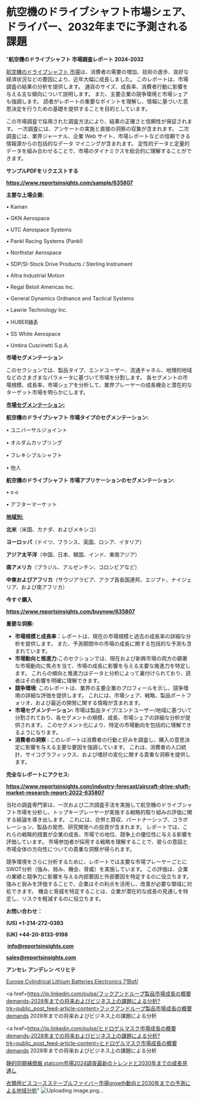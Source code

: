 # 航空機のドライブシャフト市場シェア、ドライバー、2032年までに予測される課題

"<strong>航空機のドライブシャフト 市場調査レポート 2024-2032</strong>

<a href=https://www.reportsinsights.com/sample/635807>航空機のドライブシャフト 市場</a>は、消費者の需要の増加、技術の進歩、良好な経済状況などの要因により、近年大幅に成長しました。 このレポートは、市場調査の結果の分析を提供します。 通貨のサイズ、成長率、消費者行動に影響を与える主な傾向について説明します。 また、主要企業の競争環境と市場シェアも強調します。 読者がレポートの重要なポイントを理解し、情報に基づいた意思決定を行うための基礎を提供することを目的としています。

この市場調査で採用された調査方法により、結果の正確さと信頼性が保証されます。 一次調査には、アンケートの実施と直接の洞察の収集が含まれます。 二次調査には、業界ジャーナル、企業 Web サイト、市場レポートなどの信頼できる情報源からの包括的なデータ マイニングが含まれます。 定性的データと定量的データを組み合わせることで、市場のダイナミクスを総合的に理解することができます。

<strong><b>サンプルPDFをリクエストする</b></strong>

<a href=https://www.reportsinsights.com/sample/635807><strong><u>https://www.reportsinsights.com/sample/635807</u></strong></a>

<strong>主要な上場企業:</strong>

• Kaman

• GKN Aerospace

• UTC Aerospace Systems

• Pankl Racing Systems (Pankl)

• Northstar Aerospace

• SDP/SI-Stock Drive Products / Sterling Instrument

• Altra Industrial Motion

• Regal Beloit Americas Inc.

• General Dynamics Ordnance and Tactical Systems

• Lawrie Technology Inc.

• HUBER䥁촑

• SS White Aerospace

• Umbra Cuscinetti S.p.A.

<strong>市場セグメンテーション</strong>

このセクションでは、製品タイプ、エンドユーザー、流通チャネル、地理的地域などのさまざまなパラメータに基づいて市場を分割します。 各セグメントの市場規模、成長率、市場シェアを分析して、業界プレーヤーの成長機会と潜在的なターゲット市場を明らかにします。

<strong><u>市場セグメンテーション</u></strong><strong><u>:</u></strong>

<strong>航空機のドライブシャフト 市場タイプのセグメンテーション:</strong>

• ユニバーサルジョイント

• オルダムカップリング

• フレキシブルシャフト

• 他人

<strong>航空機のドライブシャフト 市場アプリケーションのセグメンテーション:</strong>

• o o

• アフターマーケット

<strong><u>地域別</u></strong><strong><u>:</u></strong>

<strong>北米</strong>（米国、カナダ、およびメキシコ）

<strong>ヨーロッパ</strong>（ドイツ、フランス、英国、ロシア、イタリア）

<strong>アジア太平洋</strong>（中国、日本、韓国、インド、東南アジア）

<strong>南アメリカ</strong>（ブラジル、アルゼンチン、コロンビアなど）

<strong>中東およびアフリカ</strong>（サウジアラビア、アラブ首長国連邦、エジプト、ナイジェリア、および南アフリカ）

<strong>今すぐ購入</strong>

<a href=https://www.reportsinsights.com/buynow/635807><strong><u>https://www.reportsinsights.com/buynow/635807</u></strong></a>

<strong>重要な洞察:</strong>
<ul>
  <li><strong>市場規模と成長率：</strong>レポートは、現在の市場規模と過去の成長率の詳細な分析を提供します。 また、予測期間中の市場の成長に関する包括的な予測も含まれています。</li>
  <li><strong>市場動向と推進力:</strong>このセクションでは、現在および新興市場の両方の顕著な市場動向に焦点を当て、市場の成長に影響を与える主要な推進力を特定します。 これらの傾向と推進力はデータと分析によって裏付けられており、読者はその影響を明確に理解できます。</li>
  <li><strong>競争環境</strong>: このレポートは、業界の主要企業のプロフィールを示し、競争環境の詳細な評価を提供します。 これには、市場シェア、戦略、製品ポートフォリオ、および最近の開発に関する情報が含まれます。</li>
  <li><strong>市場セグメンテーション: </strong>市場は製品タイプ/エンドユーザー/地域に基づいて分割されており、各セグメントの規模、成長、市場シェアの詳細な分析が提供されます。 このセグメント化により、特定の市場動向を包括的に理解できるようになります。</li>
  <li><strong>消費者の洞察 : </strong>このレポートは消費者の行動と好みを調査し、購入の意思決定に影響を与える主要な要因を強調しています。 これは、消費者の人口統計、サイコグラフィックス、および嗜好の変化に関する貴重な洞察を提供します。</li>
</ul>
<strong>完全なレポートにアクセス:</strong>

<a href=https://www.reportsinsights.com/industry-forecast/aircraft-drive-shaft-market-research-report-2022-635807><strong><u><b>https://www.reportsinsights.com/industry-forecast/aircraft-drive-shaft-market-research-report-2022-635807</b></u></strong></a>

当社の調査専門家は、一次および二次調査手法を実施して航空機のドライブシャフト市場を分析し、トップキープレーヤーが実施する戦略的取り組みの評価に関する結論を導き出します。 これには、合併と買収、パートナーシップ、コラボレーション、製品の発売、研究開発への投資が含まれます。 レポートでは、これらの戦略的措置が企業の成長、市場での地位、競争上の優位性に与える影響を評価しています。 市場参加者が採用する戦略を理解することで、彼らの意図と市場全体の方向性についての貴重な洞察が得られます。

競争環境をさらに分析するために、レポートでは主要な市場プレーヤーごとにSWOT分析（強み、弱み、機会、脅威）を実施しています。 この評価は、企業の業績と競争力に影響を与える内部要因と外部要因を特定するのに役立ちます。 強みと弱みを評価することで、企業はその利点を活用し、改善が必要な領域に対処できます。 機会と脅威を特定することは、企業が潜在的な成長の見通しを特定し、リスクを軽減するのに役立ちます。

<strong>お問い合わせ：</strong>

<strong>(US) +1-214-272-0393</strong>

<strong>(UK) +44-20-8133-9198</strong>

<strong> </strong><a href=info@reportsinsights.com><strong><u>info@reportsinsights.com</u></strong></a>

<a href=sales@reportsinsights.com><strong><u>sales@reportsinsights.com</u></strong></a>

<strong>アンセレ アンデレン ベリヒテ</strong>

<a href=https://www.linkedin.com/pulse/europe-cylindrical-lithium-batteries-electronics-71bqf/>Europe Cylindrical Lithium Batteries Electronics 71Bqf/</a>

<a href=https://jp.linkedin.com/pulse/フックアンドループ製品市場成長の概要demands-2028年までの将来およびビジネス上の課題による分析?trk=public_post_feed-article-content>フックアンドループ製品市場成長の概要demands 2028年までの将来およびビジネス上の課題による分析</a>

<a href=https://jp.linkedin.com/pulse/ヒドロゲルマスク市場成長の概要demands-2028年までの将来およびビジネス上の課題による分析?trk=public_post_feed-article-content>ヒドロゲルマスク市場成長の概要demands 2028年までの将来およびビジネス上の課題による分析</a>

<a href=https://www.linkedin.com/pulse/静的同期補償器-statcom市場2024調査最新のトレンドと2030年までの成長見通し-healthscope-news-245/>静的同期補償器 statcom市場2024調査最新のトレンドと2030年までの成長見通し</a>

<a href=https://www.linkedin.com/pulse/衣類用ビスコースステープルファイバー市場growth動向と2030年までの予測による地域分析-infopulse-daily-360-ggwef/>衣類用ビスコースステープルファイバー市場growth動向と2030年までの予測による地域分析</a>"
![Uploading image.png…]()
